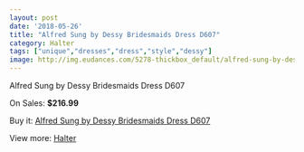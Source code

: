 ```yaml
---
layout: post
date: '2018-05-26'
title: "Alfred Sung by Dessy Bridesmaids Dress D607"
category: Halter
tags: ["unique","dresses","dress","style","dessy"]
image: http://img.eudances.com/5278-thickbox_default/alfred-sung-by-dessy-bridesmaids-dress-d607.jpg
---
```

Alfred Sung by Dessy Bridesmaids Dress D607

On Sales: **$216.99**
<a href="https://www.eudances.com/en/halter/1780-alfred-sung-by-dessy-bridesmaids-dress-d607.html"><amp-img layout="responsive" width="600" height="600" src="//img.eudances.com/5278-thickbox_default/alfred-sung-by-dessy-bridesmaids-dress-d607.jpg" alt="Alfred Sung by Dessy Bridesmaids Dress D607 0" /></a>
<a href="https://www.eudances.com/en/halter/1780-alfred-sung-by-dessy-bridesmaids-dress-d607.html"><amp-img layout="responsive" width="600" height="600" src="//img.eudances.com/5279-thickbox_default/alfred-sung-by-dessy-bridesmaids-dress-d607.jpg" alt="Alfred Sung by Dessy Bridesmaids Dress D607 1" /></a>

Buy it: [Alfred Sung by Dessy Bridesmaids Dress D607](https://www.eudances.com/en/halter/1780-alfred-sung-by-dessy-bridesmaids-dress-d607.html "Alfred Sung by Dessy Bridesmaids Dress D607")

View more: [Halter](https://www.eudances.com/en/19-halter "Halter")